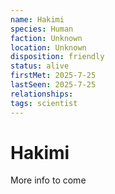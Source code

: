 ```yaml
---
name: Hakimi
species: Human
faction: Unknown
location: Unknown
disposition: friendly
status: alive
firstMet: 2025-7-25
lastSeen: 2025-7-25
relationships:
tags: scientist
---
```


# Hakimi

More info to come
